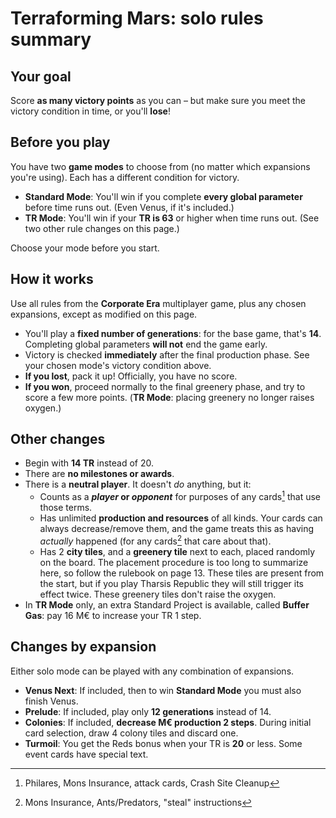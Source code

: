 # Terraforming Mars: solo rules summary

## Your goal

Score **as many victory points** as you can – but make sure you meet the victory condition in time, or you'll **lose**!

## Before you play

You have two **game modes** to choose from (no matter which expansions you're using). Each has a different condition for victory.

* **Standard Mode**: You'll win if you complete **every global parameter** before time runs out. (Even Venus, if it's included.)
* **TR Mode**: You'll win if your **TR is 63** or higher when time runs out. (See two other rule changes on this page.)

Choose your mode before you start.

## How it works

Use all rules from the **Corporate Era** multiplayer game, plus any chosen expansions, except as modified on this page.

* You'll play a **fixed number of generations**: for the base game, that's **14**. Completing global parameters **will not** end the game early.
* Victory is checked **immediately** after the final production phase. See your chosen mode's victory condition above.
* **If you lost**, pack it up! Officially, you have no score.
* **If you won**, proceed normally to the final greenery phase, and try to score a few more points. (**TR Mode**: placing greenery no longer raises oxygen.)

## Other changes

* Begin with **14 TR** instead of 20.
* There are **no milestones or awards**.
* There is a **neutral player**. It doesn't _do_ anything, but it:
    * Counts as a **_player_ or _opponent_** for purposes of any cards[^1] that use those terms.
    * Has unlimited **production and resources** of all kinds. Your cards can always decrease/remove them, and the game treats this as having _actually_ happened (for any cards[^2] that care about that).
    * Has 2 **city tiles**, and a **greenery tile** next to each, placed randomly on the board. The placement procedure is too long to summarize here, so follow the rulebook on page 13. These tiles are present from the start, but if you play Tharsis Republic they will still trigger its effect twice. These greenery tiles don't raise the oxygen.
* In **TR Mode** only, an extra Standard Project is available, called **Buffer Gas**: pay 16 M€ to increase your TR 1 step.

## Changes by expansion

Either solo mode can be played with any combination of expansions.

* **Venus Next**: If included, then to win **Standard Mode** you must also finish Venus.
* **Prelude**: If included, play only **12 generations** instead of 14.
* **Colonies**: If included, **decrease M€ production 2 steps**. During initial card selection, draw 4 colony tiles and discard one.
* **Turmoil**: You get the Reds bonus when your TR is **20** or less. Some event cards have special text.

[^1]: Philares, Mons Insurance, attack cards, Crash Site Cleanup
[^2]: Mons Insurance, Ants/Predators, "steal" instructions
